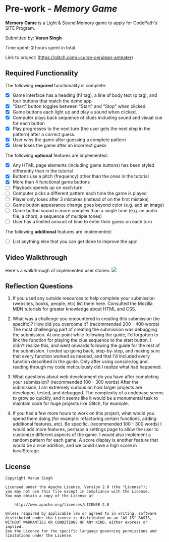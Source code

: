 # Pre-work - _Memory Game_

**Memory Game** is a Light & Sound Memory game to apply for CodePath's SITE Program.

Submitted by: **Varun Singh**

Time spent: **2** hours spent in total

Link to project: (https://glitch.com/~curse-cerulean-anteater)

## Required Functionality

The following **required** functionality is complete:

- [x] Game interface has a heading (h1 tag), a line of body text (p tag), and four buttons that match the demo app
- [x] "Start" button toggles between "Start" and "Stop" when clicked.
- [x] Game buttons each light up and play a sound when clicked.
- [x] Computer plays back sequence of clues including sound and visual cue for each button
- [x] Play progresses to the next turn (the user gets the next step in the pattern) after a correct guess.
- [x] User wins the game after guessing a complete pattern
- [x] User loses the game after an incorrect guess

The following **optional** features are implemented:

- [x] Any HTML page elements (including game buttons) has been styled differently than in the tutorial
- [x] Buttons use a pitch (frequency) other than the ones in the tutorial
- [x] More than 4 functional game buttons
- [ ] Playback speeds up on each turn
- [ ] Computer picks a different pattern each time the game is played
- [ ] Player only loses after 3 mistakes (instead of on the first mistake)
- [ ] Game button appearance change goes beyond color (e.g. add an image)
- [ ] Game button sound is more complex than a single tone (e.g. an audio file, a chord, a sequence of multiple tones)
- [ ] User has a limited amount of time to enter their guess on each turn

The following **additional** features are implemented:

- [ ] List anything else that you can get done to improve the app!

## Video Walkthrough

Here's a walkthrough of implemented user stories:
![](https://cdn.glitch.com/950a7040-ad67-4b0b-8ace-26b4b9d83e20%2Fpre-work-demo.gif)

## Reflection Questions

1. If you used any outside resources to help complete your submission (websites, books, people, etc) list them here.
   Consulted the Mozilla MDN tutorials for greater knowledge about HTML and CSS.

2. What was a challenge you encountered in creating this submission (be specific)? How did you overcome it? (recommended 200 - 400 words)
   The most challenging part of creating the submission was debugging the submission. At one point while following the guide,
   I'd forgotten to link the function for playing the clue sequence to the start button. I didn't realize this, and went onwards following
   the guide for the rest of the submission. I ended up going back, step-by-step, and making sure that every function worked as needed, and
   that I'd included every function described in the guide. Only after using console.log and reading through my code meticulously did I realize
   what had happened.

3. What questions about web development do you have after completing your submission? (recommended 100 - 300 words)
   After the submission, I am extremely curious on how larger projects are developed, tested, and debugged. The complexity
   of a codebase seems to grow so quickly, and it seems like it would be a monumental task to maintain code for huge projects
   like Glitch, for example.

4. If you had a few more hours to work on this project, what would you spend them doing (for example: refactoring certain functions, adding additional features, etc). Be specific. (recommended 100 - 300 words)
   I would add more features, perhaps a settings page to allow the user to customize different aspects of the game. I would also implement a random pattern for each game.
   A score display is another feature that would be a nice addition, and we could save a high score in localStorage.

## License

    Copyright Varun Singh

    Licensed under the Apache License, Version 2.0 (the "License");
    you may not use this file except in compliance with the License.
    You may obtain a copy of the License at

        http://www.apache.org/licenses/LICENSE-2.0

    Unless required by applicable law or agreed to in writing, software
    distributed under the License is distributed on an "AS IS" BASIS,
    WITHOUT WARRANTIES OR CONDITIONS OF ANY KIND, either express or implied.
    See the License for the specific language governing permissions and
    limitations under the License.
